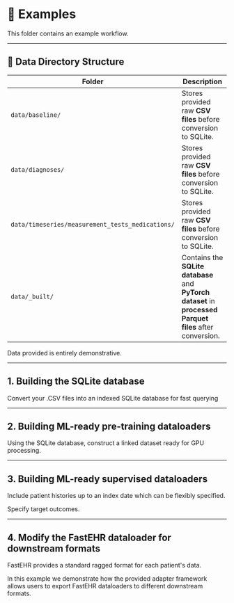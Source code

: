 # 📑 Examples

This folder contains an example workflow.

---

## 📂 Data Directory Structure

| **Folder**                                      | **Description**                                                                                            |
|-------------------------------------------------|------------------------------------------------------------------------------------------------------------|
| `data/baseline/`                                | Stores provided raw **CSV files** before conversion to SQLite.                                             |
| `data/diagnoses/`                               | Stores provided raw **CSV files** before conversion to SQLite.                                             |
| `data/timeseries/measurement_tests_medications/` | Stores provided raw **CSV files** before conversion to SQLite.                                             |
| `data/_built/`                                  | Contains the **SQLite database** and **PyTorch dataset** in **processed Parquet files**  after conversion. |

Data provided is entirely demonstrative.

---

## 1. Building the SQLite database 

Convert your .CSV files into an indexed SQLite database for fast querying

---

## 2. Building ML-ready pre-training dataloaders

Using the SQLite database, construct a linked dataset ready for GPU processing.

---

## 3. Building ML-ready supervised dataloaders

Include patient histories up to an index date which can be flexibly specified.

Specify target outcomes.

---

## 4. Modify the FastEHR dataloader for downstream formats

FastEHR provides a standard ragged format for each patient's data. 

In this example we demonstrate how the provided adapter framework allows users to export FastEHR dataloaders to different downstream formats.